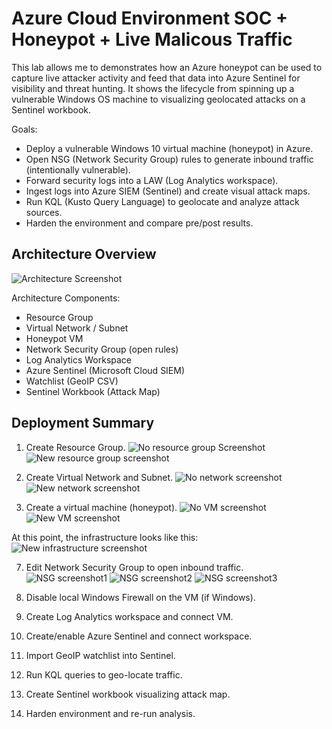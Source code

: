 # Azure Cloud Environment SOC + Honeypot + Live Malicous Traffic
This lab allows me to demonstrates how an Azure honeypot can be used to capture live attacker activity and feed that data into Azure Sentinel for visibility and threat hunting. It shows the lifecycle from spinning up a vulnerable Windows OS machine to visualizing geolocated attacks on a Sentinel workbook.

Goals:
- Deploy a vulnerable Windows 10 virtual machine (honeypot) in Azure.
- Open NSG (Network Security Group) rules to generate inbound traffic (intentionally vulnerable).
- Forward security logs into a LAW (Log Analytics workspace).
- Ingest logs into Azure SIEM (Sentinel) and create visual attack maps.
- Run KQL (Kusto Query Language) to geolocate and analyze attack sources.
- Harden the environment and compare pre/post results.

## Architecture Overview
![Architecture Screenshot](images/Architecture.PNG)

Architecture Components:
- Resource Group
- Virtual Network / Subnet
- Honeypot VM
- Network Security Group (open rules)
- Log Analytics Workspace
- Azure Sentinel (Microsoft Cloud SIEM)
- Watchlist (GeoIP CSV)
- Sentinel Workbook (Attack Map)

## Deployment Summary
1. Create Resource Group.
![No resource group Screenshot](images/Resourcegroup1.png)
![New resource group screenshot](images/Resourcegroup2.png)

3. Create Virtual Network and Subnet.
![No network screenshot](images/Nonetwork.PNG)
![New network screenshot](images/Newnetwork.PNG)

5. Create a virtual machine (honeypot).
![No VM screenshot](images/VM1.PNG)
![New VM screenshot](images/VM2.PNG)

At this point, the infrastructure looks like this:
![New infrastructure screenshot](images/Infrastructure.PNG)

7. Edit Network Security Group to open inbound traffic.
![NSG screenshot1](images/NSG1.png)
![NSG screenshot2](images/NSG2.png)
![NSG screenshot3](images/NSG3.PNG)

8. Disable local Windows Firewall on the VM (if Windows).

9. Create Log Analytics workspace and connect VM.

10. Create/enable Azure Sentinel and connect workspace.

11. Import GeoIP watchlist into Sentinel.

12. Run KQL queries to geo-locate traffic.

13. Create Sentinel workbook visualizing attack map.

14. Harden environment and re-run analysis.
